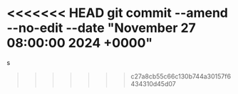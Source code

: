 <<<<<<< HEAD
git commit --amend --no-edit --date "November 27 08:00:00 2024 +0000"
=======
s
>>>>>>> c27a8cb55c66c130b744a30157f6434310d45d07
